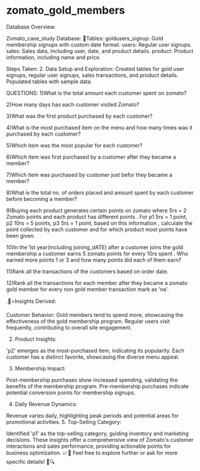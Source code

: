 # zomato_gold_members
Database Overview:

Zomato_case_study Database:
📝Tables: goldusers_signup: Gold membership signups with custom date format. users: Regular user signups. sales: Sales data, including user, date, and product details. product: Product information, including name and price.

Steps Taken: 2. Data Setup and Exploration: Created tables for gold user signups, regular user signups, sales transactions, and product details. Populated tables with sample data.

QUESTIONS:
1)What is the total amount each customer spent on zomato?

2)How many days has each customer visited Zomato?

3)What was the first product purchased by each customer?

4)What is the most purchased item on the menu and
 how many times was it purchased by each customer?
 
 5)Which item was the most popular for each customer?
 
 6)Which item was first purchased by a customer after they became a member?
 
 7)Which item was purchased by customer just befor they became a member?
 
 8)What is the total no. of orders placed and amount spent by each customer
  before becoming a member?
  
 9)Buying each product generates certain points on zomato where 5rs = 2 Zomato points
and each product has different points . For p1 5rs = 1 point, p2 10rs = 5 points,
p3 5rs = 1 point, based on this information , calculate the point collected by each customer
and for which product most points have been given.

 10)In the 1st year(including joining_dATE) after a customer joins the gold membership
a customer earns 5 zomato points for every 10rs spent . Who earned more points 1 or 3
and how many points did each of them earn?

11)Rank all the transactions of the customers based on order date.

12)Rank all the transactions for each member after they became a zomato gold member
for every non gold member transaction mark as 'na'.
      

.🧐⭐Insights Derived:

Customer Behavior:
Gold members tend to spend more, showcasing the effectiveness of the gold membership program. Regular users visit frequently, contributing to overall site engagement.

2. Product Insights:

'p2' emerges as the most-purchased item, indicating its popularity. Each customer has a distinct favorite, showcasing the diverse menu appeal.

3. Membership Impact:

Post-membership purchases show increased spending, validating the benefits of the membership program. Pre-membership purchases indicate potential conversion points for membership signups. 

4. Daily Revenue Dynamics:

Revenue varies daily, highlighting peak periods and potential areas for promotional activities. 5. Top-Selling Category:

Identified 'p1' as the top-selling category, guiding inventory and marketing decisions. These insights offer a comprehensive view of Zomato's customer interactions and sales performance, providing actionable points for business optimization. 📈🍕 Feel free to explore further or ask for more specific details! 🚀🔍
